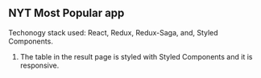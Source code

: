 
## NYT Most  Popular app

Techonogy stack used:
React, Redux, Redux-Saga, and, Styled Components.

1. The table in the result page is styled with Styled Components and it is responsive.